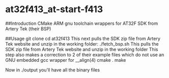 # at32f413_at-start-f413
##Introduction
CMake ARM gnu toolchain wrappers for AT32F SDK from Artery Tek (their BSP)

##Usage
git clone
cd at32f413
This next pulls the SDK zip file from Artery Tek website and unzip in the working folder:
./fetch_bsp.sh 
This pulls the SDK zip file from Artery Tek website and unzip in the working folder
This step also makes a correction to 2 of their example files which do not use an GNU embedded gcc wrapper for __align(4)
cmake .
make

Now in ./output you'll have all the binary files
